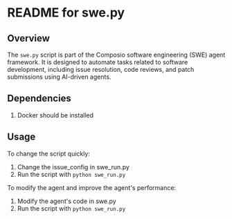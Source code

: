 # README for swe.py

## Overview
The `swe.py` script is part of the Composio software engineering (SWE) agent framework. 
It is designed to automate tasks related to software development, including issue resolution, code reviews, and patch submissions using AI-driven agents.

## Dependencies
1. Docker should be installed

## Usage
To change the script quickly:
1. Change the issue_config in swe_run.py
2. Run the script with `python swe_run.py`

To modify the agent and improve the agent's performance:
1. Modify the agent's code in swe.py
2. Run the script with `python swe_run.py`
